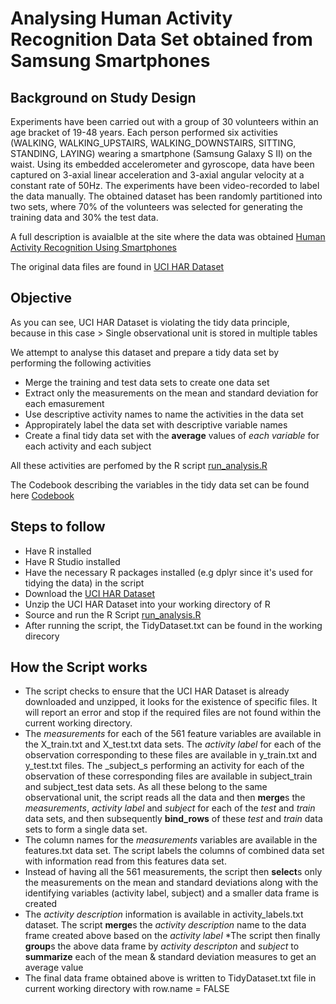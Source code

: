 # Analysing Human Activity Recognition Data Set obtained from Samsung Smartphones

## Background on Study Design
Experiments have been carried out with a group of 30 volunteers within an age bracket of 19-48 years. Each person performed six activities (WALKING, WALKING_UPSTAIRS, WALKING_DOWNSTAIRS, SITTING, STANDING, LAYING) wearing a smartphone (Samsung Galaxy S II) on the waist. Using its embedded accelerometer and gyroscope, data have been captured on 3-axial linear acceleration and 3-axial angular velocity at a constant rate of 50Hz. The experiments have been video-recorded to label the data manually. The obtained dataset has been randomly partitioned into two sets, where 70% of the volunteers was selected for generating the training data and 30% the test data. 

A full description is avaialble at the site where the data was obtained
[Human Activity Recognition Using Smartphones](http://archive.ics.uci.edu/ml/datasets/Human+Activity+Recognition+Using+Smartphones)

The original data files are found in [UCI HAR Dataset](https://d396qusza40orc.cloudfront.net/getdata%2Fprojectfiles%2FUCI%20HAR%20Dataset.zip)

## Objective
As you can see, UCI HAR Dataset is violating the tidy data principle, because in this case
	> Single observational unit is stored in multiple tables

We attempt to analyse this dataset and prepare a tidy data set by performing the following activities
 * Merge the training and test data sets to create one data set
 * Extract only the measurements on the mean and standard deviation for each emasurement
 * Use descriptive activity names to name the activities in the data set
 * Appropirately label the data set with descriptive variable names
 * Create a final tidy data set with the **average** values of _each variable_ for each activity and each subject

All these activities are perfomed by the R script
	[run_analysis.R](https://github.com/SahulHameedA/Getting_and_Cleaning_Data/blob/master/run_analysis.R)

The Codebook describing the variables in the tidy data set can be found here
	[Codebook](https://github.com/SahulHameedA/Getting_and_Cleaning_Data/blob/master/Codebook.md)

## Steps to follow
* Have R installed 
* Have R Studio installed
* Have the necessary R packages installed (e.g dplyr since it's used for tidying the data) in the script
* Download the [UCI HAR Dataset](https://d396qusza40orc.cloudfront.net/getdata%2Fprojectfiles%2FUCI%20HAR%20Dataset.zip)
* Unzip the UCI HAR Dataset into your working directory of R
* Source and run the R Script [run_analysis.R](https://github.com/SahulHameedA/Getting_and_Cleaning_Data/blob/master/run_analysis.R)
* After running the script, the TidyDataset.txt can be found in the working direcory


## How the Script works
* The script checks to ensure that the UCI HAR Dataset is already downloaded and unzipped, it looks for the existence of specific files. It will report an error and stop if the required files are not found within the current working directory.
* The _measurements_ for each of the 561 feature variables are available in the X_train.txt and X_test.txt data sets. The _activity label_ for each of the observation corresponding to these files are available in y_train.txt and y_test.txt files. The _subject_s performing an activity for each of the observation of these corresponding files are available in subject_train and subject_test data sets. 
As all these belong to the same observational unit, the script reads all the data and then **merge**s the _measurements_, _activity label_ and _subject_ for each of the _test_ and _train_ data sets, and then subsequently **bind_rows** of these _test_ and _train_ data sets to form a single data set.
* The column names for the _measurements_ variables are available in the features.txt data set. The script labels the columns of combined data set with information read from this features data set.
* Instead of having all the 561 measurements, the script then **select**s only the measurements on the mean and standard deviations along with the identifying variables (activity label, subject) and a smaller data frame is created
* The _activity description_ information is available in activity_labels.txt dataset. The script **merge**s the _activity description_ name to the data frame created above based on the _activity label_
*The script then finally **group**s the above data frame by _activity descripton_ and _subject_ to **summarize** each of the mean & standard deviation measures to get an average value
* The final data frame obtained above is written to TidyDataset.txt file in current working directory with row.name = FALSE
 